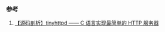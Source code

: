 ### 参考
1. [【源码剖析】tinyhttpd —— C 语言实现最简单的 HTTP 服务器](http://blog.csdn.net/jcjc918/article/details/42129311)
